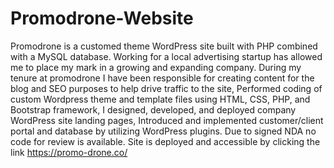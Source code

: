 # Promodrone-Website
Promodrone is a customed theme WordPress site built with PHP combined with a MySQL database. Working for a local advertising startup has allowed me to place my mark in a growing and expanding company. During my tenure at promodrone I have been responsible for creating content for the blog and SEO purposes to help drive traffic to the site, Performed coding of custom Wordpress theme and template files using HTML, CSS, PHP, and Bootstrap framework, I designed, developed, and deployed company WordPress site landing pages, Introduced and implemented customer/client portal and database by utilizing WordPress plugins. Due to signed NDA no code for review is available. Site is deployed and accessible by clicking the link https://promo-drone.co/

